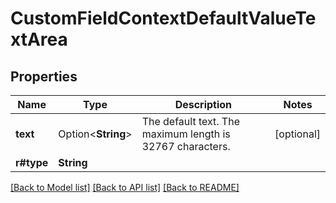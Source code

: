 # CustomFieldContextDefaultValueTextArea

## Properties

Name | Type | Description | Notes
------------ | ------------- | ------------- | -------------
**text** | Option<**String**> | The default text. The maximum length is 32767 characters. | [optional]
**r#type** | **String** |  | 

[[Back to Model list]](../README.md#documentation-for-models) [[Back to API list]](../README.md#documentation-for-api-endpoints) [[Back to README]](../README.md)



